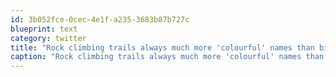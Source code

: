```yaml
---
id: 3b052fce-0cec-4e1f-a235-3683b87b727c
blueprint: text
category: twitter
title: "Rock climbing trails always much more 'colourful' names than bike trails."
caption: "Rock climbing trails always much more 'colourful' names than bike trails."
---
```

